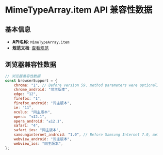 # MimeTypeArray.item API 兼容性数据

## 基本信息

- **API名称**: `MimeTypeArray.item`
- **规范文档**: [查看规范](https://html.spec.whatwg.org/multipage/system-state.html#dom-mimetypearray-item)

## 浏览器兼容性数据

```javascript
// 浏览器兼容性数据
const browserSupport = {
    chrome: "1", // Before version 59, method parameters were optional,
    chrome_android: "同主版本",
    edge: "12",
    firefox: "1",
    firefox_android: "同主版本",
    ie: "11",
    oculus: "同主版本",
    opera: "≤12.1",
    opera_android: "≤12.1",
    safari: "4",
    safari_ios: "同主版本",
    samsunginternet_android: "1.0", // Before Samsung Internet 7.0, method parameters were optional,
    webview_android: "同主版本",
    webview_ios: "同主版本",
};

```

